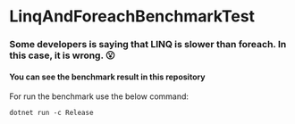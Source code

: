 # LinqAndForeachBenchmarkTest

### Some developers is saying that LINQ is slower than foreach. In this case, it is wrong. 😮 

#### You can see the benchmark result in this repository

For run the benchmark use the below command:
```
dotnet run -c Release
```
